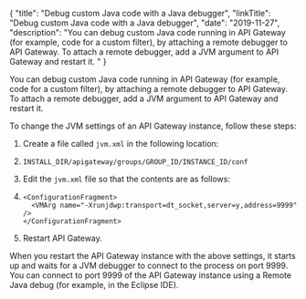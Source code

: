 {
"title": "Debug custom Java code with a Java debugger",
"linkTitle": "Debug custom Java code with a Java debugger",
"date": "2019-11-27",
"description": "You can debug custom Java code running in API Gateway (for example, code for a custom filter), by attaching a remote debugger to API Gateway. To attach a remote debugger, add a JVM argument to API Gateway and restart it. "
}
﻿

You can debug custom Java code running in API Gateway (for example, code for a custom filter), by attaching a remote debugger to API Gateway. To attach a remote debugger, add a JVM argument to API Gateway and restart it.

To change the JVM settings of an API Gateway instance, follow these steps:

1.  Create a file called `jvm.xml` in the following location:
2.  ``` {space="preserve"}
    INSTALL_DIR/apigateway/groups/GROUP_ID/INSTANCE_ID/conf
    ```

3.  Edit the `jvm.xml` file so that the contents are as follows:
4.  ``` {space="preserve"}
    <ConfigurationFragment>
      <VMArg name="-Xrunjdwp:transport=dt_socket,server=y,address=9999" />
    </ConfigurationFragment>
    ```

5.  Restart API Gateway.

When you restart the API Gateway instance with the above settings, it starts up and waits for a JVM debugger to connect to the process on port 9999. You can connect to port 9999 of the API Gateway instance using a Remote Java debug (for example, in the Eclipse IDE).
